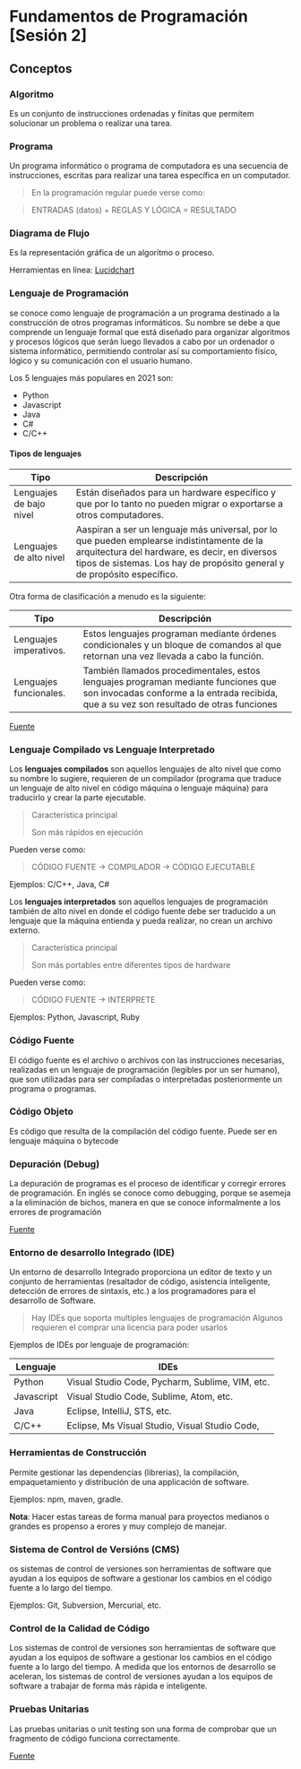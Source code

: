 # Fundamentos de Programación [Sesión 2]

## Conceptos

### Algoritmo
Es un conjunto de instrucciones ordenadas y finitas que permitem solucionar un problema o realizar una tarea.


### Programa
Un programa informático o programa de computadora es una secuencia de instrucciones, escritas para realizar una tarea específica en un computador.

> En la programación regular puede verse como:

> ENTRADAS (datos) + REGLAS Y LÓGICA = RESULTADO


### Diagrama de Flujo
Es la representación gráfica de un algoritmo o proceso.

Herramientas en línea:
[Lucidchart](https://www.lucidchart.com/pages/examples/flowchart-maker)


### Lenguaje de Programación
se conoce como lenguaje de programación a un programa destinado a la construcción de otros programas informáticos. Su nombre se debe a que comprende un lenguaje formal que está diseñado para organizar algoritmos y procesos lógicos que serán luego llevados a cabo por un ordenador o sistema informático, permitiendo controlar así su comportamiento físico, lógico y su comunicación con el usuario humano.


Los 5 lenguajes más populares en 2021 son:

* Python
* Javascript
* Java
* C#
* C/C++

#### Tipos de lenguajes

|Tipo|Descripción|
|---|---|
| Lenguajes de bajo nivel | Están diseñados para un hardware específico y que por lo tanto no pueden migrar o exportarse a otros computadores. |
| Lenguajes de alto nivel | Aaspiran a ser un lenguaje más universal, por lo que pueden emplearse indistintamente de la arquitectura del hardware, es decir, en diversos tipos de sistemas. Los hay de propósito general y de propósito específico.|

Otra forma de clasificación a menudo es la siguiente:

|Tipo|Descripción|
|---|---|
| Lenguajes imperativos. | Estos lenguajes programan mediante órdenes condicionales y un bloque de comandos al que retornan una vez llevada a cabo la función.|
| Lenguajes funcionales. | También llamados procedimentales, estos lenguajes programan mediante funciones que son invocadas conforme a la entrada recibida, que a su vez son resultado de otras funciones |


[Fuente](https://concepto.de/lenguaje-de-programacion/#ixzz70PnPtDRn)



### Lenguaje Compilado vs Lenguaje Interpretado

Los **lenguajes compilados** son aquellos lenguajes de alto nivel que como su nombre lo sugiere, requieren de un compilador (programa que traduce un lenguaje de alto nivel en código máquina o lenguaje máquina) para traducirlo y crear la parte ejecutable.

> Característica principal
>
> Son más rápidos en ejecución

Pueden verse como:

> CÓDIGO FUENTE -> COMPILADOR -> CÓDIGO EJECUTABLE

Ejemplos: C/C++, Java, C#

Los **lenguajes interpretados** son aquellos lenguajes de programación también de alto nivel en donde el código fuente debe ser traducido a un lenguaje que la máquina entienda y pueda realizar, no crean un archivo externo.

> Característica principal
>
> Son más portables entre diferentes tipos de hardware


Pueden verse como:

> CÓDIGO FUENTE -> INTERPRETE

Ejemplos: Python, Javascript, Ruby


### Código Fuente
El código fuente es el archivo o archivos con las instrucciones necesarias, realizadas en un lenguaje de programación (legibles por un ser humano), que son utilizadas para ser compiladas o interpretadas posteriormente un programa o programas.

### Código Objeto
Es código que resulta de la compilación del código fuente. Puede ser en lenguaje máquina o bytecode

### Depuración (Debug)
La depuración de programas es el proceso de identificar y corregir errores de programación. En inglés se conoce como debugging, porque se asemeja a la eliminación de bichos, manera en que se conoce informalmente a los errores de programación

[Fuente](https://es.wikipedia.org/wiki/Depuraci%C3%B3n_de_programas)

### Entorno de desarrollo Integrado (IDE)
Un entorno de desarrollo Integrado proporciona un editor de texto y un conjunto de herramientas (resaltador de código, asistencia inteligente, detección de errores de sintaxis, etc.) a los programadores para el desarrollo de Software.

> Hay IDEs que soporta multiples lenguajes de programación
> Algunos requieren el comprar una licencia para poder usarlos

Ejemplos de IDEs por lenguaje de programación:

| Lenguaje | IDEs |
|---|----|
| Python | Visual Studio Code, Pycharm, Sublime, VIM, etc.|
| Javascript | Visual Studio Code, Sublime, Atom, etc. |
| Java| Eclipse, IntelliJ, STS, etc. |
| C/C++| Eclipse, Ms Visual Studio, Visual Studio Code, |


### Herramientas de Construcción
Permite gestionar las dependencias (librerias), la compilación, empaquetamiento y distribución de una applicación de software.

Ejemplos: npm, maven, gradle.

**Nota**: Hacer estas tareas de forma manual para proyectos medianos o grandes es propenso a erores y muy complejo de manejar.

### Sistema de Control de Versións (CMS)
os sistemas de control de versiones son herramientas de software que ayudan a los equipos de software a gestionar los cambios en el código fuente a lo largo del tiempo.

Ejemplos: Git, Subversion, Mercurial, etc.

### Control de la Calidad de Código
Los sistemas de control de versiones son herramientas de software que ayudan a los equipos de software a gestionar los cambios en el código fuente a lo largo del tiempo. A medida que los entornos de desarrollo se aceleran, los sistemas de control de versiones ayudan a los equipos de software a trabajar de forma más rápida e inteligente.

### Pruebas Unitarias
Las pruebas unitarias o unit testing son una forma de comprobar que un fragmento de código funciona correctamente.

[Fuente](https://trycore.co/transformacion-digital/tipos-de-pruebas-funcionales/)



